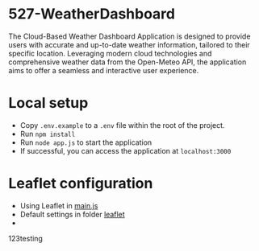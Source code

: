 # 527-WeatherDashboard
The Cloud-Based Weather Dashboard Application is designed to provide users with accurate and up-to-date weather information, tailored to their specific location. Leveraging modern cloud technologies and comprehensive weather data from the Open-Meteo API, the application aims to offer a seamless and interactive user experience. 

# Local setup
- Copy `.env.example` to a `.env` file within the root of the project.
- Run `npm install`
- Run `node app.js` to start the application
- If successful, you can access the application at `localhost:3000`

# Leaflet configuration
- Using Leaflet in [main.js](public%2Fjs%2Fmain.js)
- Default settings in folder [leaflet](public/leaflet)
- 
123testing